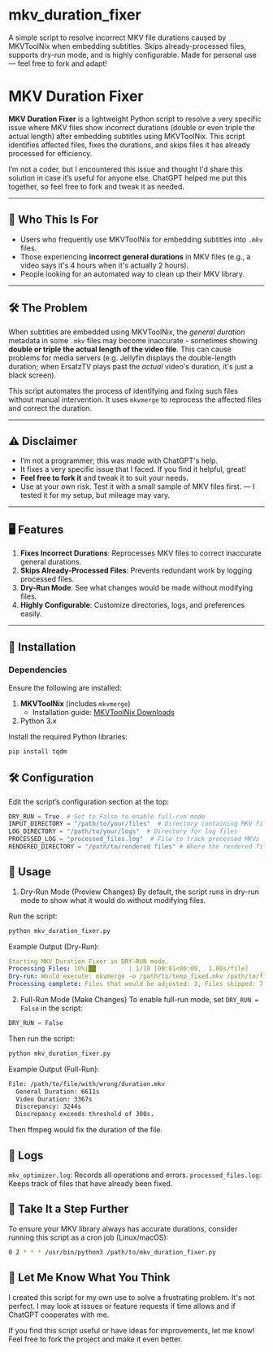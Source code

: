 # mkv_duration_fixer
A simple script to resolve incorrect MKV file durations caused by MKVToolNix when embedding subtitles. Skips already-processed files, supports dry-run mode, and is highly configurable. Made for personal use — feel free to fork and adapt!

# MKV Duration Fixer

**MKV Duration Fixer** is a lightweight Python script to resolve a very specific issue where MKV files show incorrect durations (double or even triple the actual length) after embedding subtitles using MKVToolNix. This script identifies affected files, fixes the durations, and skips files it has already processed for efficiency.

I’m not a coder, but I encountered this issue and thought I'd share this solution in case it’s useful for anyone else. ChatGPT helped me put this together, so feel free to fork and tweak it as needed.

---

## 🎯 **Who This Is For**  
- Users who frequently use MKVToolNix for embedding subtitles into `.mkv` files.  
- Those experiencing **incorrect general durations** in MKV files (e.g., a video says it's 4 hours when it's actually 2 hours).  
- People looking for an automated way to clean up their MKV library.  

---

## 🛠️ **The Problem**  
When subtitles are embedded using MKVToolNix, the *general duration* metadata in some `.mkv` files may become inaccurate - sometimes showing **double or triple the actual length of the video file**. This can cause problems for media servers (e.g. Jellyfin displays the double-length duration; when ErsatzTV plays past the *actual* video's duration, it's just a black screen).

This script automates the process of identifying and fixing such files without manual intervention. It uses `mkvmerge` to reprocess the affected files and correct the duration.

---

## ⚠️ **Disclaimer**  
- I’m not a programmer; this was made with ChatGPT's help.  
- It fixes a very specific issue that I faced. If you find it helpful, great!  
- **Feel free to fork it** and tweak it to suit your needs.  
- Use at your own risk. Test it with a small sample of MKV files first. — I tested it for my setup, but mileage may vary.

---

## 🖥️ **Features**  
1. **Fixes Incorrect Durations**: Reprocesses MKV files to correct inaccurate general durations.  
2. **Skips Already-Processed Files**: Prevents redundant work by logging processed files.  
3. **Dry-Run Mode**: See what changes would be made without modifying files.  
4. **Highly Configurable**: Customize directories, logs, and preferences easily.  

---

## 🚀 **Installation**

### **Dependencies**  
Ensure the following are installed:  
1. **MKVToolNix** (includes `mkvmerge`)  
   - Installation guide: [MKVToolNix Downloads](https://mkvtoolnix.download/)  
2. Python 3.x  

Install the required Python libraries:  
```bash
pip install tqdm
```

## 🛠️ **Configuration**
Edit the script’s configuration section at the top:

```python
DRY_RUN = True  # Set to False to enable full-run mode
INPUT_DIRECTORY = "/path/to/your/files"  # Directory containing MKV files
LOG_DIRECTORY = "/path/to/your/logs"  # Directory for log files
PROCESSED_LOG = "processed_files.log"  # File to track processed MKVs
RENDERED_DIRECTORY = "/path/to/rendered files" # Where the rendered files should go; if you want them to overwrite the originals, just put "None" (without quotes)
```

## 📄 **Usage**
1. Dry-Run Mode (Preview Changes)
By default, the script runs in dry-run mode to show what it would do without modifying files.

Run the script:

```bash
python mkv_duration_fixer.py
```

Example Output (Dry-Run):

```yaml
Starting MKV Duration Fixer in DRY-RUN mode.
Processing Files: 10%|██         | 1/10 [00:01<00:09,  1.00s/file]
Dry-run: Would execute: mkvmerge -o /path/to/temp_fixed.mkv /path/to/file.mkv
Processing complete: Files that would be adjusted: 3, Files skipped: 7
```

2. Full-Run Mode (Make Changes)
To enable full-run mode, set `DRY_RUN = False` in the script:

```python
DRY_RUN = False
```
Then run the script:

```bash
python mkv_duration_fixer.py
```

Example Output (Full-Run):

```bash
File: /path/to/file/with/wrong/duration.mkv
  General Duration: 6611s
  Video Duration: 3367s
  Discrepancy: 3244s
  Discrepancy exceeds threshold of 300s.
```

Then ffmpeg would fix the duration of the file.

## 📂 **Logs**
`mkv_optimizer.log`: Records all operations and errors.
`processed_files.log`: Keeps track of files that have already been fixed.

## 🚀 **Take It a Step Further**
To ensure your MKV library always has accurate durations, consider running this script as a cron job (Linux/macOS):

```bash
0 2 * * * /usr/bin/python3 /path/to/mkv_duration_fixer.py
```

## 💬 **Let Me Know What You Think**
I created this script for my own use to solve a frustrating problem. It's not perfect. I may look at issues or feature requests if time allows and if ChatGPT cooperates with me.

If you find this script useful or have ideas for improvements, let me know! Feel free to fork the project and make it even better.

